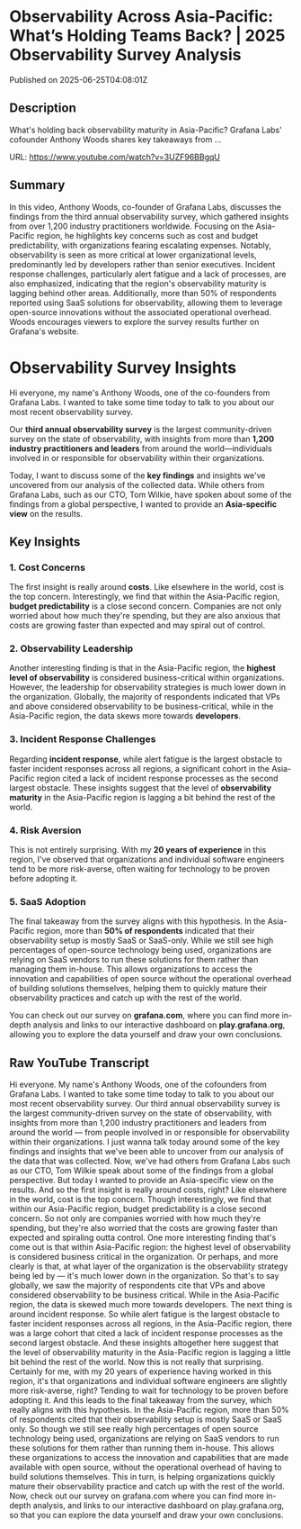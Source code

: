 # Observability Across Asia-Pacific: What’s Holding Teams Back? | 2025 Observability Survey Analysis

Published on 2025-06-25T04:08:01Z

## Description

What's holding back observability maturity in Asia-Pacific? Grafana Labs' cofounder Anthony Woods shares key takeaways from ...

URL: https://www.youtube.com/watch?v=3UZF96BBgqU

## Summary

In this video, Anthony Woods, co-founder of Grafana Labs, discusses the findings from the third annual observability survey, which gathered insights from over 1,200 industry practitioners worldwide. Focusing on the Asia-Pacific region, he highlights key concerns such as cost and budget predictability, with organizations fearing escalating expenses. Notably, observability is seen as more critical at lower organizational levels, predominantly led by developers rather than senior executives. Incident response challenges, particularly alert fatigue and a lack of processes, are also emphasized, indicating that the region's observability maturity is lagging behind other areas. Additionally, more than 50% of respondents reported using SaaS solutions for observability, allowing them to leverage open-source innovations without the associated operational overhead. Woods encourages viewers to explore the survey results further on Grafana's website.

# Observability Survey Insights

Hi everyone, my name's Anthony Woods, one of the co-founders from Grafana Labs. I wanted to take some time today to talk to you about our most recent observability survey. 

Our **third annual observability survey** is the largest community-driven survey on the state of observability, with insights from more than **1,200 industry practitioners and leaders** from around the world—individuals involved in or responsible for observability within their organizations. 

Today, I want to discuss some of the **key findings** and insights we've uncovered from our analysis of the collected data. While others from Grafana Labs, such as our CTO, Tom Wilkie, have spoken about some of the findings from a global perspective, I wanted to provide an **Asia-specific view** on the results.

## Key Insights

### 1. Cost Concerns
The first insight is really around **costs**. Like elsewhere in the world, cost is the top concern. Interestingly, we find that within the Asia-Pacific region, **budget predictability** is a close second concern. Companies are not only worried about how much they're spending, but they are also anxious that costs are growing faster than expected and may spiral out of control. 

### 2. Observability Leadership
Another interesting finding is that in the Asia-Pacific region, the **highest level of observability** is considered business-critical within organizations. However, the leadership for observability strategies is much lower down in the organization. Globally, the majority of respondents indicated that VPs and above considered observability to be business-critical, while in the Asia-Pacific region, the data skews more towards **developers**.

### 3. Incident Response Challenges
Regarding **incident response**, while alert fatigue is the largest obstacle to faster incident responses across all regions, a significant cohort in the Asia-Pacific region cited a lack of incident response processes as the second largest obstacle. These insights suggest that the level of **observability maturity** in the Asia-Pacific region is lagging a bit behind the rest of the world.

### 4. Risk Aversion
This is not entirely surprising. With my **20 years of experience** in this region, I've observed that organizations and individual software engineers tend to be more risk-averse, often waiting for technology to be proven before adopting it. 

### 5. SaaS Adoption
The final takeaway from the survey aligns with this hypothesis. In the Asia-Pacific region, more than **50% of respondents** indicated that their observability setup is mostly SaaS or SaaS-only. While we still see high percentages of open-source technology being used, organizations are relying on SaaS vendors to run these solutions for them rather than managing them in-house. This allows organizations to access the innovation and capabilities of open source without the operational overhead of building solutions themselves, helping them to quickly mature their observability practices and catch up with the rest of the world.

You can check out our survey on **grafana.com**, where you can find more in-depth analysis and links to our interactive dashboard on **play.grafana.org**, allowing you to explore the data yourself and draw your own conclusions.

## Raw YouTube Transcript

Hi everyone. My name's Anthony Woods, one of
the cofounders from Grafana Labs. I wanted to take some time today
to talk to you about our most recent observability survey. Our third annual observability survey is
the largest community-driven survey on the state of observability, with insights from
more than 1,200 industry practitioners and leaders from around the world — from
people involved in or responsible for observability within their organizations. I just wanna talk today around some
of the key findings and insights that we've been able to uncover from our
analysis of the data that was collected. Now, we've had others from Grafana
Labs such as our CTO, Tom Wilkie speak about some of the findings
from a global perspective. But today I wanted to provide an
Asia-specific view on the results. And so the first insight is
really around costs, right? Like elsewhere in the world,
cost is the top concern. Though interestingly, we find that
within our Asia-Pacific region, budget predictability is a close second concern. So not only are companies worried with how
much they're spending, but they're also worried that the costs are growing faster
than expected and spiraling outta control. One more interesting finding that's
come out is that within Asia-Pacific region: the highest level of
observability is considered business critical in the organization. Or perhaps, and more clearly is that,
at what layer of the organization is the observability strategy being led by — it's
much lower down in the organization. So that's to say globally, we saw
the majority of respondents cite that VPs and above considered
observability to be business critical. While in the Asia-Pacific region, the data
is skewed much more towards developers. The next thing is around
incident response. So while alert fatigue is the largest
obstacle to faster incident responses across all regions, in the Asia-Pacific
region, there was a large cohort that cited a lack of incident response
processes as the second largest obstacle. And these insights altogether here suggest
that the level of observability maturity in the Asia-Pacific region is lagging a
little bit behind the rest of the world. Now this is not really that surprising. Certainly for me, with my 20 years
of experience having worked in this region, it's that organizations and
individual software engineers are slightly more risk-averse, right? Tending to wait for technology
to be proven before adopting it. And this leads to the final
takeaway from the survey, which really aligns with this hypothesis. In the Asia-Pacific region, more
than 50% of respondents cited that their observability setup
is mostly SaaS or SaaS only. So though we still see really high
percentages of open source technology being used, organizations are relying on
SaaS vendors to run these solutions for them rather than running them in-house. This allows these organizations to access
the innovation and capabilities that are made available with open source,
without the operational overhead of having to build solutions themselves. This in turn, is helping
organizations quickly mature their observability practice and catch
up with the rest of the world. Now, check out our survey on grafana.com
where you can find more in-depth analysis, and links to our interactive
dashboard on play.grafana.org, so that you can explore the data yourself
and draw your own conclusions.

